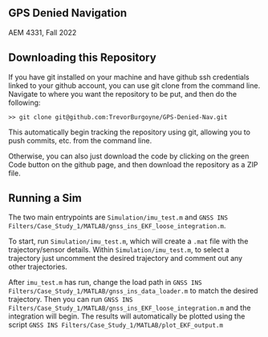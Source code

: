## GPS Denied Navigation
AEM 4331, Fall 2022

## Downloading this Repository
If you have git installed on your machine and have github ssh credentials linked to your github account, you can use git clone 
from the command line. Navigate to where you want the repository to be put, and then do the following:

    >> git clone git@github.com:TrevorBurgoyne/GPS-Denied-Nav.git

This automatically begin tracking the repository using git, allowing you to push commits, etc. from the command line.

Otherwise, you can also just download the code by clicking on the green Code button on the github page, and then download the repository as a ZIP file.

## Running a Sim
The two main entrypoints are `Simulation/imu_test.m` and `GNSS INS Filters/Case_Study_1/MATLAB/gnss_ins_EKF_loose_integration.m`. 

To start, run `Simulation/imu_test.m`, which will create a `.mat` file with the trajectory/sensor details. Within `Simulation/imu_test.m`, to select a trajectory just uncomment the desired trajectory and comment out any other trajectories.

After `imu_test.m` has run, change the load path in `GNSS INS Filters/Case_Study_1/MATLAB/gnss_ins_data_loader.m` to match the desired trajectory. Then you can run `GNSS INS Filters/Case_Study_1/MATLAB/gnss_ins_EKF_loose_integration.m` and the integration will begin. The results will automatically be plotted using the script `GNSS INS Filters/Case_Study_1/MATLAB/plot_EKF_output.m`